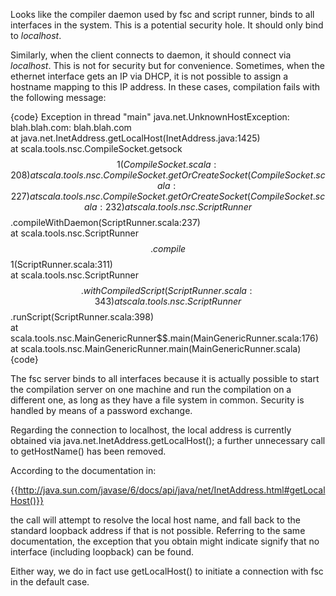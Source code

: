 Looks like the compiler daemon used by fsc and script runner, binds to all interfaces in the system. This is a potential security hole. It should only bind to *localhost*.

Similarly, when the client connects to daemon, it should connect via *localhost*. This is not for security but for convenience. Sometimes, when the ethernet interface gets an IP via DHCP, it is not possible to assign a hostname mapping to this IP address. In these cases, compilation fails with the following message:

{code}
Exception in thread "main" java.net.UnknownHostException: blah.blah.com: blah.blah.com                                 
        at java.net.InetAddress.getLocalHost(InetAddress.java:1425)                                                                        
        at scala.tools.nsc.CompileSocket.getsock$$1(CompileSocket.scala:208)                                                                
        at scala.tools.nsc.CompileSocket.getOrCreateSocket(CompileSocket.scala:227)                                                        
        at scala.tools.nsc.CompileSocket.getOrCreateSocket(CompileSocket.scala:232)                                                        
        at scala.tools.nsc.ScriptRunner$$.compileWithDaemon(ScriptRunner.scala:237)                                                         
        at scala.tools.nsc.ScriptRunner$$.compile$$1(ScriptRunner.scala:311)                                                                 
        at scala.tools.nsc.ScriptRunner$$.withCompiledScript(ScriptRunner.scala:343)                                                        
        at scala.tools.nsc.ScriptRunner$$.runScript(ScriptRunner.scala:398)                                                                 
        at scala.tools.nsc.MainGenericRunner$$.main(MainGenericRunner.scala:176)                                                            
        at scala.tools.nsc.MainGenericRunner.main(MainGenericRunner.scala)
{code}

The fsc server binds to all interfaces because it is actually possible to start the compilation server on one machine and run the compilation on a different one, as long as they have a file system in common. Security is handled by means of a password exchange.

Regarding the connection to localhost, the local address is currently obtained via java.net.InetAddress.getLocalHost(); a further unnecessary call to getHostName() has been removed.

According to the documentation in:

{{http://java.sun.com/javase/6/docs/api/java/net/InetAddress.html#getLocalHost()}}

the call will attempt to resolve the local host name, and fall back to the standard loopback address if that is not possible. Referring to the same documentation, the exception that you obtain might indicate signify that no interface (including loopback) can be found.

Either way, we do in fact use getLocalHost() to initiate a connection with fsc in the default case.
